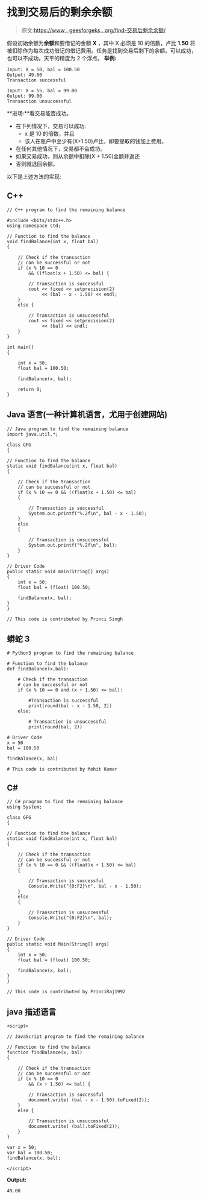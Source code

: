 # 找到交易后的剩余余额

> 原文:[https://www . geesforgeks . org/find-交易后剩余余额/](https://www.geeksforgeeks.org/find-the-remaining-balance-after-the-transaction/)

假设初始余额为**余额**和要借记的金额 **X** ，其中 X 必须是 10 的倍数，卢比 **1.50** 将被扣除作为每次成功借记的借记费用。任务是找到交易后剩下的余额，可以成功，也可以不成功。天平的精度为 2 个浮点。
**举例:**

```
Input: X = 50, bal = 100.50
Output: 49.00
Transaction successful

Input: X = 55, bal = 99.00
Output: 99.00
Transaction unsuccessful
```

**进场:**看交易能否成功。

*   在下列情况下，交易可以成功:
    *   x 是 10 的倍数，并且
    *   该人在账户中至少有(X+1.50)卢比，即要提取的钱加上费用。
*   在任何其他情况下，交易都不会成功。
*   如果交易成功，则从余额中扣除(X + 1.50)金额并返还
*   否则就退回余额。

以下是上述方法的实现:

## C++

```
// C++ program to find the remaining balance

#include <bits/stdc++.h>
using namespace std;

// Function to find the balance
void findBalance(int x, float bal)
{

    // Check if the transaction
    // can be successful or not
    if (x % 10 == 0
        && ((float)x + 1.50) <= bal) {

        // Transaction is successful
        cout << fixed << setprecision(2)
             << (bal - x - 1.50) << endl;
    }
    else {

        // Transaction is unsuccessful
        cout << fixed << setprecision(2)
             << (bal) << endl;
    }
}

int main()
{

    int x = 50;
    float bal = 100.50;

    findBalance(x, bal);

    return 0;
}
```

## Java 语言(一种计算机语言，尤用于创建网站)

```
// Java program to find the remaining balance
import java.util.*;

class GFG
{

// Function to find the balance
static void findBalance(int x, float bal)
{

    // Check if the transaction
    // can be successful or not
    if (x % 10 == 0 && ((float)x + 1.50) <= bal)
    {

        // Transaction is successful
        System.out.printf("%.2f\n", bal - x - 1.50);
    }
    else
    {

        // Transaction is unsuccessful
        System.out.printf("%.2f\n", bal);
    }
}

// Driver Code
public static void main(String[] args)
{
    int x = 50;
    float bal = (float) 100.50;

    findBalance(x, bal);
}
}

// This code is contributed by Princi Singh
```

## 蟒蛇 3

```
# Python3 program to find the remaining balance

# Function to find the balance
def findBalance(x,bal):

    # Check if the transaction
    # can be successful or not
    if (x % 10 == 0 and (x + 1.50) <= bal):

        #Transaction is successful
        print(round(bal - x - 1.50, 2))
    else:

        # Transaction is unsuccessful
        print(round(bal, 2))

# Driver Code
x = 50
bal = 100.50

findBalance(x, bal)

# This code is contributed by Mohit Kumar
```

## C#

```
// C# program to find the remaining balance
using System;

class GFG
{

// Function to find the balance
static void findBalance(int x, float bal)
{

    // Check if the transaction
    // can be successful or not
    if (x % 10 == 0 && ((float)x + 1.50) <= bal)
    {

        // Transaction is successful
        Console.Write("{0:F2}\n", bal - x - 1.50);
    }
    else
    {

        // Transaction is unsuccessful
        Console.Write("{0:F2}\n", bal);
    }
}

// Driver Code
public static void Main(String[] args)
{
    int x = 50;
    float bal = (float) 100.50;

    findBalance(x, bal);
}
}

// This code is contributed by PrinciRaj1992
```

## java 描述语言

```
<script>

// JavaScript program to find the remaining balance

// Function to find the balance
function findBalance(x, bal)
{

    // Check if the transaction
    // can be successful or not
    if (x % 10 == 0
        && (x + 1.50) <= bal) {

        // Transaction is successful
        document.write( (bal - x - 1.50).toFixed(2));
    }
    else {

        // Transaction is unsuccessful
        document.write( (bal).toFixed(2));
    }
}

var x = 50;
var bal = 100.50;
findBalance(x, bal);

</script>
```

**Output:** 

```
49.00
```
